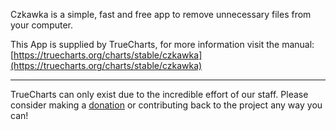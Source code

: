 Czkawka is a simple, fast and free app to remove unnecessary files from your computer.

This App is supplied by TrueCharts, for more information visit the manual: [https://truecharts.org/charts/stable/czkawka](https://truecharts.org/charts/stable/czkawka)

---

TrueCharts can only exist due to the incredible effort of our staff.
Please consider making a [donation](https://truecharts.org/about/sponsor) or contributing back to the project any way you can!
